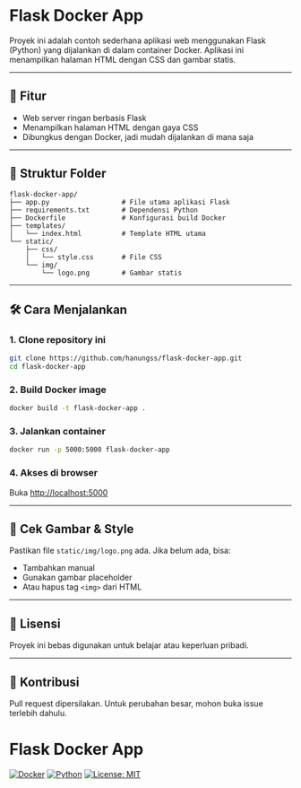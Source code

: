 
# Flask Docker App

Proyek ini adalah contoh sederhana aplikasi web menggunakan Flask (Python) yang dijalankan di dalam container Docker. Aplikasi ini menampilkan halaman HTML dengan CSS dan gambar statis.

---

## 🚀 Fitur

- Web server ringan berbasis Flask
- Menampilkan halaman HTML dengan gaya CSS
- Dibungkus dengan Docker, jadi mudah dijalankan di mana saja

---

## 📁 Struktur Folder

```
flask-docker-app/
├── app.py                  # File utama aplikasi Flask
├── requirements.txt        # Dependensi Python
├── Dockerfile              # Konfigurasi build Docker
├── templates/
│   └── index.html          # Template HTML utama
└── static/
    ├── css/
    │   └── style.css       # File CSS
    └── img/
        └── logo.png        # Gambar statis
```

---

## 🛠️ Cara Menjalankan

### 1. Clone repository ini

```bash
git clone https://github.com/hanungss/flask-docker-app.git
cd flask-docker-app
```

### 2. Build Docker image

```bash
docker build -t flask-docker-app .
```

### 3. Jalankan container

```bash
docker run -p 5000:5000 flask-docker-app
```

### 4. Akses di browser

Buka [http://localhost:5000](http://localhost:5000)

---

## 🧪 Cek Gambar & Style

Pastikan file `static/img/logo.png` ada. Jika belum ada, bisa:
- Tambahkan manual
- Gunakan gambar placeholder
- Atau hapus tag `<img>` dari HTML

---

## 📄 Lisensi

Proyek ini bebas digunakan untuk belajar atau keperluan pribadi.

---

## 🤝 Kontribusi

Pull request dipersilakan. Untuk perubahan besar, mohon buka issue terlebih dahulu.

# Flask Docker App

[![Docker](https://img.shields.io/badge/Docker-ready-blue)](https://www.docker.com/)
[![Python](https://img.shields.io/badge/Python-3.10+-blue?logo=python)](https://www.python.org/)
[![License: MIT](https://img.shields.io/badge/License-MIT-yellow.svg)](https://opensource.org/licenses/MIT)
